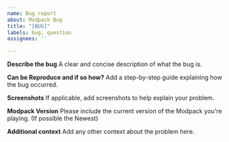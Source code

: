```yaml
---
name: Bug report
about: Modpack Bug
title: "[BUG]"
labels: bug, question
assignees: ''

---
```


**Describe the bug**
A clear and concise description of what the bug is.

**Can be Reproduce and if so how?**
Add a step-by-step guide explaining how the bug occurred.

**Screenshots**
If applicable, add screenshots to help explain your problem.

**Modpack Version**
Please include the current version of the Modpack you're playing.
(If possible the Newest)

**Additional context**
Add any other context about the problem here.
